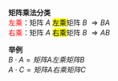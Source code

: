 **矩阵乘法分类**    
<font color=red>左乘</font>：矩阵 $A$ <mark>左乘</mark>矩阵 $B$  $\Rightarrow BA$     
<font color=red>右乘</font>：矩阵 $A$ <mark>右乘</mark>矩阵 $B$  $\Rightarrow AB$     
    
**举例**    
 $B\cdot A=矩阵A左乘矩阵B$     
 $A\cdot C=矩阵A右乘矩阵C$     
